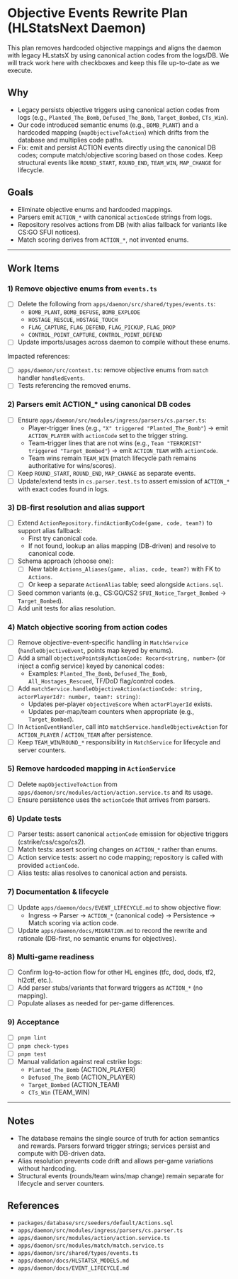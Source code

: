 # Objective Events Rewrite Plan (HLStatsNext Daemon)

This plan removes hardcoded objective mappings and aligns the daemon with legacy HLstatsX by using canonical action codes from the logs/DB. We will track work here with checkboxes and keep this file up-to-date as we execute.

## Why

- Legacy persists objective triggers using canonical action codes from logs (e.g., `Planted_The_Bomb`, `Defused_The_Bomb`, `Target_Bombed`, `CTs_Win`).
- Our code introduced semantic enums (e.g., `BOMB_PLANT`) and a hardcoded mapping (`mapObjectiveToAction`) which drifts from the database and multiplies code paths.
- Fix: emit and persist ACTION events directly using the canonical DB codes; compute match/objective scoring based on those codes. Keep structural events like `ROUND_START`, `ROUND_END`, `TEAM_WIN`, `MAP_CHANGE` for lifecycle.

## Goals

- Eliminate objective enums and hardcoded mappings.
- Parsers emit `ACTION_*` with canonical `actionCode` strings from logs.
- Repository resolves actions from DB (with alias fallback for variants like CS:GO SFUI notices).
- Match scoring derives from `ACTION_*`, not invented enums.

---

## Work Items

### 1) Remove objective enums from `events.ts`

- [ ] Delete the following from `apps/daemon/src/shared/types/events.ts`:
  - `BOMB_PLANT`, `BOMB_DEFUSE`, `BOMB_EXPLODE`
  - `HOSTAGE_RESCUE`, `HOSTAGE_TOUCH`
  - `FLAG_CAPTURE`, `FLAG_DEFEND`, `FLAG_PICKUP`, `FLAG_DROP`
  - `CONTROL_POINT_CAPTURE`, `CONTROL_POINT_DEFEND`
- [ ] Update imports/usages across daemon to compile without these enums.

Impacted references:

- [ ] `apps/daemon/src/context.ts`: remove objective enums from `match` handler `handledEvents`.
- [ ] Tests referencing the removed enums.

### 2) Parsers emit ACTION\_\* using canonical DB codes

- [ ] Ensure `apps/daemon/src/modules/ingress/parsers/cs.parser.ts`:
  - Player-trigger lines (e.g., `"X" triggered "Planted_The_Bomb"`) → emit `ACTION_PLAYER` with `actionCode` set to the trigger string.
  - Team-trigger lines that are not wins (e.g., `Team "TERRORIST" triggered "Target_Bombed"`) → emit `ACTION_TEAM` with `actionCode`.
  - Team wins remain `TEAM_WIN` (match lifecycle path remains authoritative for wins/scores).
- [ ] Keep `ROUND_START`, `ROUND_END`, `MAP_CHANGE` as separate events.
- [ ] Update/extend tests in `cs.parser.test.ts` to assert emission of `ACTION_*` with exact codes found in logs.

### 3) DB-first resolution and alias support

- [ ] Extend `ActionRepository.findActionByCode(game, code, team?)` to support alias fallback:
  - First try canonical `code`.
  - If not found, lookup an alias mapping (DB-driven) and resolve to canonical code.
- [ ] Schema approach (choose one):
  - [ ] New table `Actions_Aliases(game, alias, code, team?)` with FK to `Actions`.
  - [ ] Or keep a separate `ActionAlias` table; seed alongside `Actions.sql`.
- [ ] Seed common variants (e.g., CS:GO/CS2 `SFUI_Notice_Target_Bombed` → `Target_Bombed`).
- [ ] Add unit tests for alias resolution.

### 4) Match objective scoring from action codes

- [ ] Remove objective-event-specific handling in `MatchService` (`handleObjectiveEvent`, points map keyed by enums).
- [ ] Add a small `objectivePointsByActionCode: Record<string, number>` (or inject a config service) keyed by canonical codes:
  - Examples: `Planted_The_Bomb`, `Defused_The_Bomb`, `All_Hostages_Rescued`, TF/DoD flag/control codes.
- [ ] Add `matchService.handleObjectiveAction(actionCode: string, actorPlayerId?: number, team?: string)`:
  - Updates per-player `objectiveScore` when `actorPlayerId` exists.
  - Updates per-map/team counters when appropriate (e.g., `Target_Bombed`).
- [ ] In `ActionEventHandler`, call into `matchService.handleObjectiveAction` for `ACTION_PLAYER` / `ACTION_TEAM` after persistence.
- [ ] Keep `TEAM_WIN`/`ROUND_*` responsibility in `MatchService` for lifecycle and server counters.

### 5) Remove hardcoded mapping in `ActionService`

- [ ] Delete `mapObjectiveToAction` from `apps/daemon/src/modules/action/action.service.ts` and its usage.
- [ ] Ensure persistence uses the `actionCode` that arrives from parsers.

### 6) Update tests

- [ ] Parser tests: assert canonical `actionCode` emission for objective triggers (cstrike/css/csgo/cs2).
- [ ] Match tests: assert scoring changes on `ACTION_*` rather than enums.
- [ ] Action service tests: assert no code mapping; repository is called with provided `actionCode`.
- [ ] Alias tests: alias resolves to canonical action and persists.

### 7) Documentation & lifecycle

- [ ] Update `apps/daemon/docs/EVENT_LIFECYCLE.md` to show objective flow:
  - Ingress → Parser → `ACTION_*` (canonical code) → Persistence → Match scoring via action code.
- [ ] Update `apps/daemon/docs/MIGRATION.md` to record the rewrite and rationale (DB-first, no semantic enums for objectives).

### 8) Multi-game readiness

- [ ] Confirm log-to-action flow for other HL engines (tfc, dod, dods, tf2, hl2ctf, etc.).
- [ ] Add parser stubs/variants that forward triggers as `ACTION_*` (no mapping).
- [ ] Populate aliases as needed for per-game differences.

### 9) Acceptance

- [ ] `pnpm lint`
- [ ] `pnpm check-types`
- [ ] `pnpm test`
- [ ] Manual validation against real cstrike logs:
  - `Planted_The_Bomb` (ACTION_PLAYER)
  - `Defused_The_Bomb` (ACTION_PLAYER)
  - `Target_Bombed` (ACTION_TEAM)
  - `CTs_Win` (TEAM_WIN)

---

## Notes

- The database remains the single source of truth for action semantics and rewards. Parsers forward trigger strings; services persist and compute with DB-driven data.
- Alias resolution prevents code drift and allows per-game variations without hardcoding.
- Structural events (rounds/team wins/map change) remain separate for lifecycle and server counters.

## References

- `packages/database/src/seeders/default/Actions.sql`
- `apps/daemon/src/modules/ingress/parsers/cs.parser.ts`
- `apps/daemon/src/modules/action/action.service.ts`
- `apps/daemon/src/modules/match/match.service.ts`
- `apps/daemon/src/shared/types/events.ts`
- `apps/daemon/docs/HLSTATSX_MODELS.md`
- `apps/daemon/docs/EVENT_LIFECYCLE.md`

